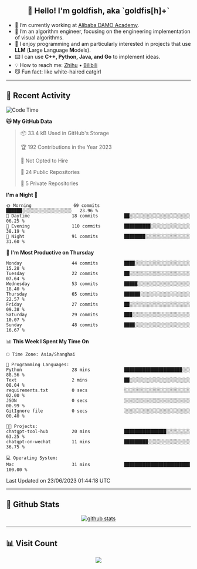 
<h2 align="center">👋 Hello! I'm goldfish, aka `goldfis[h]+`</h2>

- 📍 I’m currently working at [Alibaba DAMO Academy](https://damo.alibaba.com/).  
- 🌱 I’m an algorithm engineer, focusing on the engineering implementation of visual algorithms.  
- 💬 I enjoy programming and am particularly interested in projects that use **LLM** (**L**arge **L**anguage **M**odels).   
- ⌨️ I can use **C++, Python, Java, and Go** to implement ideas.  
- 💡 How to reach me: [Zhihu](https://www.zhihu.com/people/goldfishh) • [Bilibili](https://space.bilibili.com/11349246)  
- 😼 Fun fact: like white-haired catgirl  

-------

## 🔧 Recent Activity

<!--START_SECTION:waka-->
![Code Time](http://img.shields.io/badge/Code%20Time-7%20hrs%207%20mins-blue)

**🐱 My GitHub Data** 

> 📦 33.4 kB Used in GitHub's Storage 
 > 
> 🏆 192 Contributions in the Year 2023
 > 
> 🚫 Not Opted to Hire
 > 
> 📜 24 Public Repositories 
 > 
> 🔑 5 Private Repositories 
 > 
**I'm a Night 🦉** 

```text
🌞 Morning                69 commits          ██████░░░░░░░░░░░░░░░░░░░   23.96 % 
🌆 Daytime                18 commits          ██░░░░░░░░░░░░░░░░░░░░░░░   06.25 % 
🌃 Evening                110 commits         ██████████░░░░░░░░░░░░░░░   38.19 % 
🌙 Night                  91 commits          ████████░░░░░░░░░░░░░░░░░   31.60 % 
```
📅 **I'm Most Productive on Thursday** 

```text
Monday                   44 commits          ████░░░░░░░░░░░░░░░░░░░░░   15.28 % 
Tuesday                  22 commits          ██░░░░░░░░░░░░░░░░░░░░░░░   07.64 % 
Wednesday                53 commits          █████░░░░░░░░░░░░░░░░░░░░   18.40 % 
Thursday                 65 commits          ██████░░░░░░░░░░░░░░░░░░░   22.57 % 
Friday                   27 commits          ██░░░░░░░░░░░░░░░░░░░░░░░   09.38 % 
Saturday                 29 commits          ███░░░░░░░░░░░░░░░░░░░░░░   10.07 % 
Sunday                   48 commits          ████░░░░░░░░░░░░░░░░░░░░░   16.67 % 
```


📊 **This Week I Spent My Time On** 

```text
🕑︎ Time Zone: Asia/Shanghai

💬 Programming Languages: 
Python                   28 mins             ██████████████████████░░░   88.56 % 
Text                     2 mins              ██░░░░░░░░░░░░░░░░░░░░░░░   08.04 % 
requirements.txt         0 secs              ░░░░░░░░░░░░░░░░░░░░░░░░░   02.00 % 
JSON                     0 secs              ░░░░░░░░░░░░░░░░░░░░░░░░░   00.99 % 
GitIgnore file           0 secs              ░░░░░░░░░░░░░░░░░░░░░░░░░   00.40 % 

🐱‍💻 Projects: 
chatgpt-tool-hub         20 mins             ████████████████░░░░░░░░░   63.25 % 
chatgpt-on-wechat        11 mins             █████████░░░░░░░░░░░░░░░░   36.75 % 

💻 Operating System: 
Mac                      31 mins             █████████████████████████   100.00 % 
```


 Last Updated on 23/06/2023 01:44:18 UTC
<!--END_SECTION:waka-->

-------

## 📆 Github Stats

<p align="center">
    <a href="https://github.com/anuraghazra/github-readme-stats">
      <img src="https://github-readme-stats.vercel.app/api?username=goldfishh&show_icons=true&theme=dracula" alt="github stats" />
    </a>
</p>

-------

## 📊 Visit Count

<p align="center">
  <a href="https://count.getloli.com/"><img src="https://count.getloli.com/get/@:goldfishh?theme=rule34"></a>
</p>
